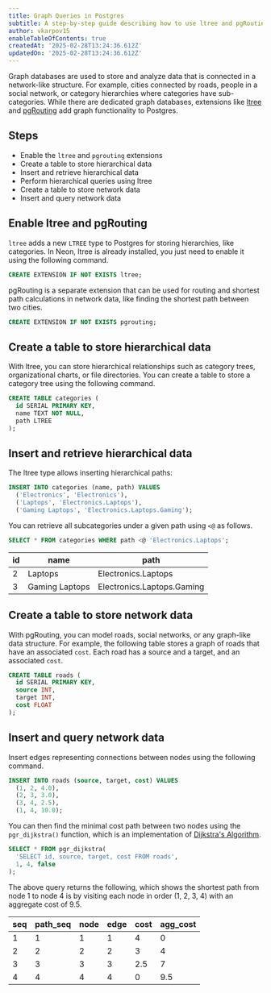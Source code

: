 ```yaml
---
title: Graph Queries in Postgres
subtitle: A step-by-step guide describing how to use ltree and pgRouting for analyzing graph data in Postgres
author: vkarpov15
enableTableOfContents: true
createdAt: '2025-02-28T13:24:36.612Z'
updatedOn: '2025-02-28T13:24:36.612Z'
---
```


Graph databases are used to store and analyze data that is connected in a network-like structure.
For example, cities connected by roads, people in a social network, or category hierarchies where categories have sub-categories.
While there are dedicated graph databases, extensions like [ltree](https://www.postgresql.org/docs/current/ltree.html) and [pgRouting](https://pgrouting.org/) add graph functionality to Postgres.

## Steps

* Enable the `ltree` and `pgrouting` extensions
* Create a table to store hierarchical data
* Insert and retrieve hierarchical data
* Perform hierarchical queries using ltree
* Create a table to store network data
* Insert and query network data

## Enable ltree and pgRouting

`ltree` adds a new `LTREE` type to Postgres for storing hierarchies, like categories.
In Neon, ltree is already installed, you just need to enable it using the following command.

```sql
CREATE EXTENSION IF NOT EXISTS ltree;
```

pgRouting is a separate extension that can be used for routing and shortest path calculations in network data, like finding the shortest path between two cities.

```sql
CREATE EXTENSION IF NOT EXISTS pgrouting;
```

## Create a table to store hierarchical data

With ltree, you can store hierarchical relationships such as category trees, organizational charts, or file directories.
You can create a table to store a category tree using the following command.

```sql
CREATE TABLE categories (
  id SERIAL PRIMARY KEY,
  name TEXT NOT NULL,
  path LTREE
);
```

## Insert and retrieve hierarchical data

The ltree type allows inserting hierarchical paths:

```sql
INSERT INTO categories (name, path) VALUES
  ('Electronics', 'Electronics'),
  ('Laptops', 'Electronics.Laptops'),
  ('Gaming Laptops', 'Electronics.Laptops.Gaming');
```

You can retrieve all subcategories under a given path using `<@` as follows.

```sql
SELECT * FROM categories WHERE path <@ 'Electronics.Laptops';
```

| id | name            | path                       |
|----|----------------|-----------------------------|
| 2  | Laptops        | Electronics.Laptops         |
| 3  | Gaming Laptops | Electronics.Laptops.Gaming  |

## Create a table to store network data

With pgRouting, you can model roads, social networks, or any graph-like data structure.
For example, the following table stores a graph of roads that have an associated `cost`.
Each road has a source and a target, and an associated `cost`.

```sql
CREATE TABLE roads (
  id SERIAL PRIMARY KEY,
  source INT,
  target INT,
  cost FLOAT
);
```

## Insert and query network data

Insert edges representing connections between nodes using the following command.

```sql
INSERT INTO roads (source, target, cost) VALUES
  (1, 2, 4.0),
  (2, 3, 3.0),
  (3, 4, 2.5),
  (1, 4, 10.0);
```

You can then find the minimal cost path between two nodes using the `pgr_dijkstra()` function, which is an implementation of [Dijkstra's Algorithm](https://en.wikipedia.org/wiki/Dijkstra%27s_algorithm).

```sql
SELECT * FROM pgr_dijkstra(
  'SELECT id, source, target, cost FROM roads',
  1, 4, false
);
```

The above query returns the following, which shows the shortest path from node 1 to node 4 is by visiting each node in order (1, 2, 3, 4) with an aggregate cost of 9.5.

| seq | path_seq | node | edge | cost | agg_cost |
|-----|---------|------|------|------|----------|
| 1   | 1       | 1    | 1    | 4    | 0        |
| 2   | 2       | 2    | 2    | 3    | 4        |
| 3   | 3       | 3    | 3    | 2.5  | 7        |
| 4   | 4       | 4    | 4    | 0    | 9.5      |
